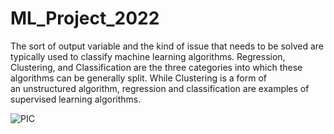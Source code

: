 # ML_Project_2022

The sort of output variable and the kind of issue that needs to be solved are typically used to classify machine learning algorithms. Regression, Clustering, and Classification are the three categories into which these algorithms can be generally split. While Clustering is a form of an unstructured algorithm, regression and classification are examples of supervised learning algorithms.

![PIC](https://user-images.githubusercontent.com/77531470/220120678-2493967c-4cda-4804-b0b8-fa152576e019.png)
